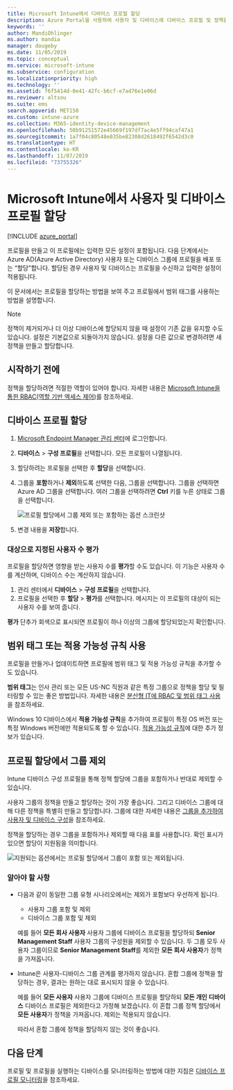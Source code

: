 ```yaml
---
title: Microsoft Intune에서 디바이스 프로필 할당
description: Azure Portal을 사용하여 사용자 및 디바이스에 디바이스 프로필 및 정책을 할당합니다. Microsoft Intune에서 프로필 할당으로부터 그룹을 제외하는 방법에 대해 알아봅니다.
keywords: ''
author: MandiOhlinger
ms.author: mandia
manager: dougeby
ms.date: 11/05/2019
ms.topic: conceptual
ms.service: microsoft-intune
ms.subservice: configuration
ms.localizationpriority: high
ms.technology: ''
ms.assetid: f6f5414d-0e41-42fc-b6cf-e7ad76e1e06d
ms.reviewer: altsou
ms.suite: ems
search.appverid: MET150
ms.custom: intune-azure
ms.collection: M365-identity-device-management
ms.openlocfilehash: 50b91251572e45669f197df7ac4e5ff94caf47a1
ms.sourcegitcommit: 1a7f04c80548e035be82308d2618492f6542d3c0
ms.translationtype: HT
ms.contentlocale: ko-KR
ms.lasthandoff: 11/07/2019
ms.locfileid: "73755326"
---
```

# <a name="assign-user-and-device-profiles-in-microsoft-intune"></a>Microsoft Intune에서 사용자 및 디바이스 프로필 할당

[!INCLUDE [azure_portal](../includes/azure_portal.md)]

프로필을 만들고 이 프로필에는 입력한 모든 설정이 포함됩니다. 다음 단계에서는 Azure AD(Azure Active Directory) 사용자 또는 디바이스 그룹에 프로필을 배포 또는 “할당”합니다. 할당된 경우 사용자 및 디바이스는 프로필을 수신하고 입력한 설정이 적용됩니다.

이 문서에서는 프로필을 할당하는 방법을 보여 주고 프로필에서 범위 태그를 사용하는 방법을 설명합니다.

> [!NOTE]  
> 정책이 제거되거나 더 이상 디바이스에 할당되지 않을 때 설정이 기존 값을 유지할 수도 있습니다. 설정은 기본값으로 되돌아가지 않습니다. 설정을 다른 값으로 변경하려면 새 정책을 만들고 할당합니다.

## <a name="before-you-begin"></a>시작하기 전에

정책을 할당하려면 적절한 역할이 있어야 합니다. 자세한 내용은 [Microsoft Intune을 통한 RBAC(역할 기반 액세스 제어)](../fundamentals/role-based-access-control.md)를 참조하세요.

## <a name="assign-a-device-profile"></a>디바이스 프로필 할당

1. [Microsoft Endpoint Manager 관리 센터](https://go.microsoft.com/fwlink/?linkid=2109431)에 로그인합니다.
2. **디바이스** > **구성 프로필**을 선택합니다. 모든 프로필이 나열됩니다.
3. 할당하려는 프로필을 선택한 후 **할당**을 선택합니다.
4. 그룹을 **포함**하거나 **제외**하도록 선택한 다음, 그룹을 선택합니다. 그룹을 선택하면 Azure AD 그룹을 선택합니다. 여러 그룹을 선택하려면 **Ctrl** 키를 누른 상태로 그룹을 선택합니다.

    ![프로필 할당에서 그룹 제외 또는 포함하는 옵션 스크린샷](./media/device-profile-assign/group-include-exclude.png)

5. 변경 내용을 **저장**합니다.

### <a name="evaluate-how-many-users-are-targeted"></a>대상으로 지정된 사용자 수 평가

프로필을 할당하면 영향을 받는 사용자 수를 **평가**할 수도 있습니다. 이 기능은 사용자 수를 계산하며, 디바이스 수는 계산하지 않습니다.

1. 관리 센터에서 **디바이스** > **구성 프로필**을 선택합니다.
2. 프로필을 선택한 후 **할당** > **평가**를 선택합니다. 메시지는 이 프로필의 대상이 되는 사용자 수를 보여 줍니다.

**평가** 단추가 회색으로 표시되면 프로필이 하나 이상의 그룹에 할당되었는지 확인합니다.

## <a name="use-scope-tags-or-applicability-rules"></a>범위 태그 또는 적용 가능성 규칙 사용

프로필을 만들거나 업데이트하면 프로필에 범위 태그 및 적용 가능성 규칙을 추가할 수도 있습니다.

**범위 태그**는 인사 관리 또는 모든 US-NC 직원과 같은 특정 그룹으로 정책을 할당 및 필터링할 수 있는 좋은 방법입니다. 자세한 내용은 [분산형 IT에 RBAC 및 범위 태그 사용](../fundamentals/scope-tags.md)을 참조하세요.

Windows 10 디바이스에서 **적용 가능성 규칙**을 추가하여 프로필이 특정 OS 버전 또는 특정 Windows 버전에만 적용되도록 할 수 있습니다. [적용 가능성 규칙](device-profile-create.md#applicability-rules)에 대한 추가 정보가 있습니다.

## <a name="exclude-groups-from-a-profile-assignment"></a>프로필 할당에서 그룹 제외

Intune 디바이스 구성 프로필을 통해 정책 할당에 그룹을 포함하거나 반대로 제외할 수 있습니다.

사용자 그룹의 정책을 만들고 할당하는 것이 가장 좋습니다. 그리고 디바이스 그룹에 대해 다른 정책을 특별히 만들고 할당합니다. 그룹에 대한 자세한 내용은 [그룹을 추가하여 사용자 및 디바이스 구성](../fundamentals/groups-add.md)을 참조하세요.

정책을 할당하는 경우 그룹을 포함하거나 제외할 때 다음 표를 사용합니다. 확인 표시가 있으면 할당이 지원됨을 의미합니다.

![지원되는 옵션에서는 프로필 할당에서 그룹이 포함 또는 제외됩니다.](./media/device-profile-assign/include-exclude-user-device-groups.png)

### <a name="what-you-should-know"></a>알아야 할 사항

- 다음과 같이 동일한 그룹 유형 시나리오에서는 제외가 포함보다 우선하게 됩니다.

  - 사용자 그룹 포함 및 제외
  - 디바이스 그룹 포함 및 제외

  예를 들어 **모든 회사 사용자** 사용자 그룹에 디바이스 프로필을 할당하되 **Senior Management Staff** 사용자 그룹의 구성원을 제외할 수 있습니다. 두 그룹 모두 사용자 그룹이므로 **Senior Management Staff**를 제외한 **모든 회사 사용자**가 정책을 가져옵니다.

- Intune은 사용자-디바이스 그룹 관계를 평가하지 않습니다. 혼합 그룹에 정책을 할당하는 경우, 결과는 원하는 대로 표시되지 않을 수 있습니다.

  예를 들어 **모든 사용자** 사용자 그룹에 디바이스 프로필을 할당하되 **모든 개인 디바이스** 디바이스 프로필은 제외한다고 가정해 보겠습니다. 이 혼합 그룹 정책 할당에서 **모든 사용자**가 정책을 가져옵니다. 제외는 적용되지 않습니다.

  따라서 혼합 그룹에 정책을 할당하지 않는 것이 좋습니다.

## <a name="next-steps"></a>다음 단계

프로필 및 프로필을 실행하는 디바이스를 모니터링하는 방법에 대한 지침은 [디바이스 프로필 모니터링](device-profile-monitor.md)을 참조하세요.
